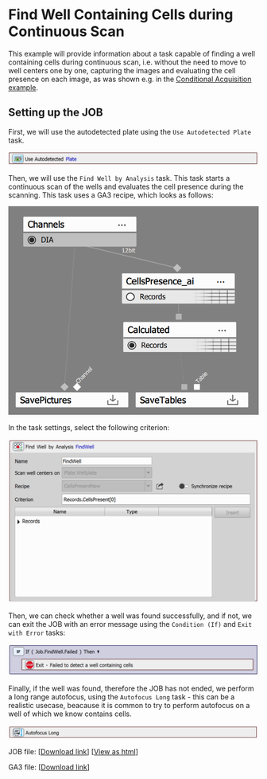 # Find Well Containing Cells during Continuous Scan

This example will provide information about a task capable of finding a well containing cells during continuous scan, i.e. without the need to move to well centers one by one, capturing the images and evaluating the cell presence on each image, as was shown e.g. in the [Conditional Acquisition example](../11-Conditional_acquisition/README.md#conditional-acquisition).

## Setting up the JOB

First, we will use the autodetected plate using the `Use Autodetected Plate` task.

![Auto Plate Task](../16-Find_well/images/use_auto_plate_task.png)

Then, we will use the `Find Well by Analysis` task. This task starts a continuous scan of the wells and evaluates the cell presence during the scanning. This task uses a GA3 recipe, which looks as follows:

![GA3](../16-Find_well/images/ga3.png)

In the task settings, select the following criterion:

![Find Well Task](../16-Find_well/images/find_well_task.png)

Then, we can check whether a well was found successfully, and if not, we can exit the JOB with an error message using the `Condition (If)` and `Exit with Error` tasks:

![If](../16-Find_well/images/if.png)

Finally, if the well was found, therefore the JOB has not ended, we perform a long range autofocus, using the `Autofocus Long` task - this can be a realistic usecase, beacause it is common to try to perform autofocus on a well of which we know contains cells. 

![AF Long Task](../16-Find_well/images/af_long_task.png)


JOB file: <!---[[View on GitHub](16-FindWell.bin)]--> [[Download link](https://laboratory-imaging.github.io/JOBS-examples/NIS_v6.10/16-Find_well/16-FindWell.bin)] [[View as html](https://laboratory-imaging.github.io/JOBS-examples/NIS_v6.10/16-Find_well/16-FindWell.html)]

GA3 file: <!---[[View on GitHub](16-CellsPresentNew.ga3)]--> [[Download link](https://laboratory-imaging.github.io/JOBS-examples/NIS_v6.10/16-Find_well/16-CellsPresentNew.ga3)]